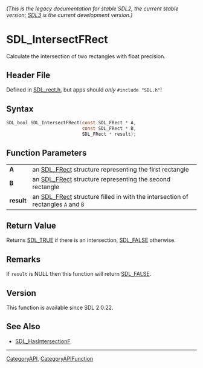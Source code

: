 ###### (This is the legacy documentation for stable SDL2, the current stable version; [SDL3](https://wiki.libsdl.org/SDL3/) is the current development version.)
# SDL_IntersectFRect

Calculate the intersection of two rectangles with float precision.

## Header File

Defined in [SDL_rect.h](https://github.com/libsdl-org/SDL/blob/SDL2/include/SDL_rect.h), but apps should _only_ `#include "SDL.h"`!

## Syntax

```c
SDL_bool SDL_IntersectFRect(const SDL_FRect * A,
                            const SDL_FRect * B,
                            SDL_FRect * result);

```

## Function Parameters

|                |                                                                                               |
| -------------- | --------------------------------------------------------------------------------------------- |
| **A**          | an [SDL_FRect](SDL_FRect) structure representing the first rectangle                          |
| **B**          | an [SDL_FRect](SDL_FRect) structure representing the second rectangle                         |
| **result**     | an [SDL_FRect](SDL_FRect) structure filled in with the intersection of rectangles `A` and `B` |

## Return Value

Returns [SDL_TRUE](SDL_TRUE) if there is an intersection,
[SDL_FALSE](SDL_FALSE) otherwise.

## Remarks

If `result` is NULL then this function will return [SDL_FALSE](SDL_FALSE).

## Version

This function is available since SDL 2.0.22.

## See Also

* [SDL_HasIntersectionF](SDL_HasIntersectionF)

----
[CategoryAPI](CategoryAPI), [CategoryAPIFunction](CategoryAPIFunction)

